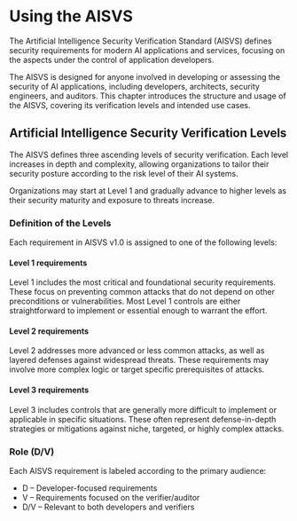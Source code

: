 # Using the AISVS

The Artificial Intelligence Security Verification Standard (AISVS) defines security requirements for modern AI applications and services, focusing on the aspects under the control of application developers.

The AISVS is designed for anyone involved in developing or assessing the security of AI applications, including developers, architects, security engineers, and auditors. This chapter introduces the structure and usage of the AISVS, covering its verification levels and intended use cases.

## Artificial Intelligence Security Verification Levels

The AISVS defines three ascending levels of security verification. Each level increases in depth and complexity, allowing organizations to tailor their security posture according to the risk level of their AI systems.

Organizations may start at Level 1 and gradually advance to higher levels as their security maturity and exposure to threats increase.

### Definition of the Levels

Each requirement in AISVS v1.0 is assigned to one of the following levels:

#### Level 1 requirements

Level 1 includes the most critical and foundational security requirements. These focus on preventing common attacks that do not depend on other preconditions or vulnerabilities. Most Level 1 controls are either straightforward to implement or essential enough to warrant the effort.

#### Level 2 requirements

Level 2 addresses more advanced or less common attacks, as well as layered defenses against widespread threats. These requirements may involve more complex logic or target specific prerequisites of attacks.

#### Level 3 requirements

Level 3 includes controls that are generally more difficult to implement or applicable in specific situations. These often represent defense-in-depth strategies or mitigations against niche, targeted, or highly complex attacks.

### Role (D/V)

Each AISVS requirement is labeled according to the primary audience:

* D – Developer-focused requirements
* V – Requirements focused on the verifier/auditor
* D/V – Relevant to both developers and verifiers

